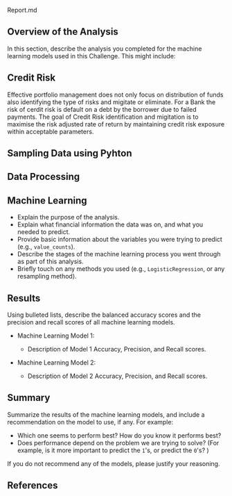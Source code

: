 Report.md
## Overview of the Analysis

In this section, describe the analysis you completed for the machine learning models used in this Challenge. This might include:

## Credit Risk
Effective portfolio management does not only focus on distribution of funds also identifying the type of risks and migitate or eliminate. For a Bank the risk of cerdit risk is default on a debt by the borrower due to failed payments. The goal of Credit Risk identification and migitation is to maximise the risk adjusted rate of return by maintaining credit risk exposure within acceptable parameters.




## Sampling Data using Pyhton

## Data Processing

## Machine Learning


* Explain the purpose of the analysis.
* Explain what financial information the data was on, and what you needed to predict.
* Provide basic information about the variables you were trying to predict (e.g., `value_counts`).
* Describe the stages of the machine learning process you went through as part of this analysis.
* Briefly touch on any methods you used (e.g., `LogisticRegression`, or any resampling method).

## Results

Using bulleted lists, describe the balanced accuracy scores and the precision and recall scores of all machine learning models.

* Machine Learning Model 1:
  * Description of Model 1 Accuracy, Precision, and Recall scores.



* Machine Learning Model 2:
  * Description of Model 2 Accuracy, Precision, and Recall scores.

## Summary




Summarize the results of the machine learning models, and include a recommendation on the model to use, if any. For example:
* Which one seems to perform best? How do you know it performs best?
* Does performance depend on the problem we are trying to solve? (For example, is it more important to predict the `1`'s, or predict the `0`'s? )

If you do not recommend any of the models, please justify your reasoning.


## References





